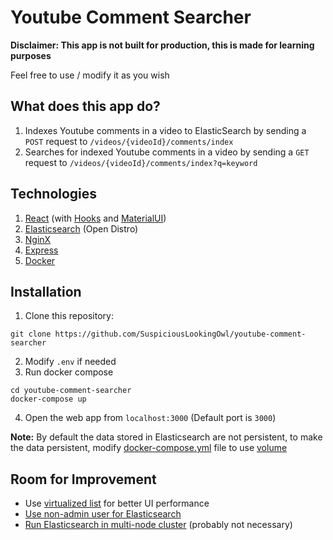 # Youtube Comment Searcher

**Disclaimer: This app is not built for production, this is made for learning purposes**

Feel free to use / modify it as you wish

## What does this app do?

1. Indexes Youtube comments in a video to ElasticSearch by sending a `POST` request to `/videos/{videoId}/comments/index`
2. Searches for indexed Youtube comments in a video by sending a `GET` request to `/videos/{videoId}/comments/index?q=keyword`

## Technologies

1. [React](https://reactjs.org/) (with [Hooks](https://reactjs.org/docs/hooks-intro.html) and [MaterialUI](https://material-ui.com/))
2. [Elasticsearch](https://opendistro.github.io/for-elasticsearch/) (Open Distro)
3. [NginX](https://www.nginx.com/)
4. [Express](https://expressjs.com/)
5. [Docker](https://www.docker.com/)

## Installation

1. Clone this repository:
```
git clone https://github.com/SuspiciousLookingOwl/youtube-comment-searcher
```
2. Modify `.env` if needed
3. Run docker compose
```
cd youtube-comment-searcher
docker-compose up
```
4. Open the web app from `localhost:3000` (Default port is `3000`)

**Note:** By default the data stored in Elasticsearch are not persistent, to make the data persistent, modify [docker-compose.yml](./docker-compose.yml) file to use [volume](https://docs.docker.com/storage/volumes/)

## Room for Improvement

- Use [virtualized list](https://material-ui.com/components/lists/#virtualized-list) for better UI performance
- [Use non-admin user for Elasticsearch](https://www.elastic.co/guide/en/elasticsearch/reference/current/get-started-users.html)
- [Run Elasticsearch in multi-node cluster](https://www.elastic.co/guide/en/elasticsearch/reference/current/docker.html#docker-compose-file) (probably not necessary)